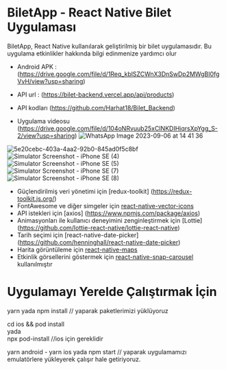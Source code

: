 # BiletApp - React Native Bilet Uygulaması

BiletApp, React Native kullanılarak geliştirilmiş bir bilet uygulamasıdır. Bu uygulama etkinlikler hakkında bilgi edinmenize yardımcı olur

- Android APK : (https://drive.google.com/file/d/1Req_kblSZCWnX3DnSwDp2MWgBI0fgVvH/view?usp=sharing)

- API url : (https://bilet-backend.vercel.app/api/products)
- API kodları (https://github.com/Harhat18/Bilet_Backend)

- Uygulama videosu (https://drive.google.com/file/d/104oNRvuub25xCINKDIHiqrsXpYgg_S-2/view?usp=sharing)
![WhatsApp Image 2023-09-06 at 14 41 36](https://github.com/Harhat18/BiletApp/assets/111196660/9f48c452-0dc1-4f79-9abb-dea132c2bea1)

![5e20cebc-403a-4aa2-92b0-845ad0f5c8bf](https://github.com/Harhat18/BiletApp/assets/111196660/f9511474-96b6-47b9-9e53-a06fa30a4169)
![Simulator Screenshot - iPhone SE (4)](https://github.com/Harhat18/BiletApp/assets/111196660/468200d8-2fa9-4afd-a0f2-d868639d510c)
![Simulator Screenshot - iPhone SE (5)](https://github.com/Harhat18/BiletApp/assets/111196660/bb12790e-9bf9-4a81-b832-0658e54ed1f9)
![Simulator Screenshot - iPhone SE (7)](https://github.com/Harhat18/BiletApp/assets/111196660/43db3842-158d-4d92-b04c-0846a0e9274f)
![Simulator Screenshot - iPhone SE (8)](https://github.com/Harhat18/BiletApp/assets/111196660/8eb16784-806b-42f0-b49c-2091554e251c)



- Güçlendirilmiş veri yönetimi için [redux-toolkit] (https://redux-toolkit.js.org/)
- FontAwesome ve diğer simgeler için [react-native-vector-icons](https://github.com/oblador/react-native-vector-icons)
- API istekleri için [axios] (https://www.npmjs.com/package/axios)
- Animasyonları ile kullanıcı deneyimini zenginleştirmek için [Lottie] (https://github.com/lottie-react-native/lottie-react-native)
- Tarih seçimi için [react-native-date-picker] (https://github.com/henninghall/react-native-date-picker)
- Harita görüntüleme için [react-native-maps](https://github.com/react-native-maps/react-native-maps)
- Etkinlik görsellerini göstermek için [react-native-snap-carousel](https://github.com/meliorence/react-native-snap-carousel) kullanılmıştır

# Uygulamayı Yerelde Çalıştırmak İçin

yarn
yada
npm install // yaparak paketlerimizi yüklüyoruz

cd ios && pod install  
yada  
npx pod-install //ios için gereklidir

yarn android - yarn ios
yada
npm start // yaparak uygulamamızı emulatörlere yükleyerek çalışır hale getiriyoruz.
